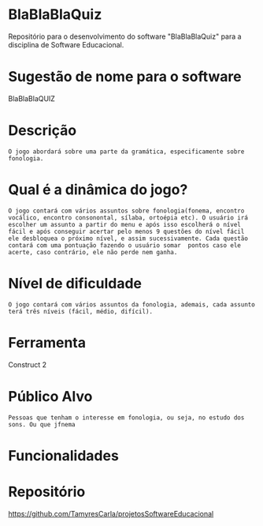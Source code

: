 # BlaBlaBlaQuiz

Repositório para o desenvolvimento do software "BlaBlaBlaQuiz" para a disciplina de Software Educacional.

# Sugestão de nome para o software
BlaBlaBlaQUIZ

# Descrição 
	O jogo abordará sobre uma parte da gramática, especificamente sobre fonologia.  
	
# Qual é a dinâmica do jogo?
	O jogo contará com vários assuntos sobre fonologia(fonema, encontro vocálico, encontro consonontal, sílaba, ortoépia etc). O usuário irá escolher um assunto a partir do menu e após isso escolherá o nível fácil e após conseguir acertar pelo menos 9 questões do nível fácil ele desbloquea o próximo nível, e assim sucessivamente. Cada questão contará com uma pontuação fazendo o usuário somar  pontos caso ele acerte, caso contrário, ele não perde nem ganha. 

# Nível de dificuldade
	O jogo contará com vários assuntos da fonologia, ademais, cada assunto terá três níveis (fácil, médio, difícil). 

# Ferramenta
Construct 2

# Público Alvo
	Pessoas que tenham o interesse em fonologia, ou seja, no estudo dos sons. Ou que jfnema

# Funcionalidades 


# Repositório
https://github.com/TamyresCarla/projetosSoftwareEducacional

